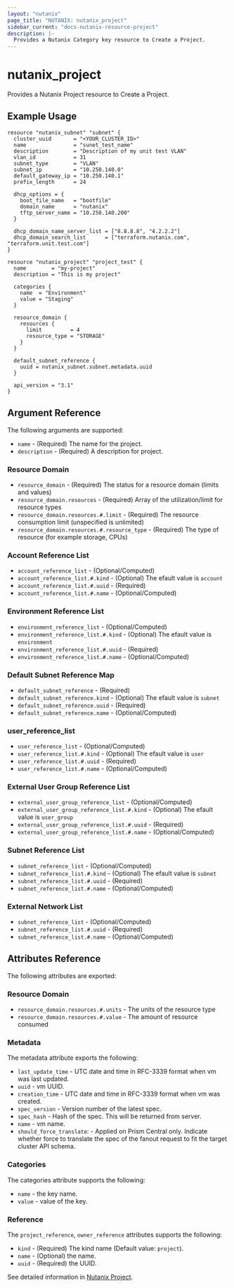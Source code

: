 ```yaml
---
layout: "nutanix"
page_title: "NUTANIX: nutanix_project"
sidebar_current: "docs-nutanix-resource-project"
description: |-
  Provides a Nutanix Category key resource to Create a Project.
---
```


# nutanix_project

Provides a Nutanix Project resource to Create a Project.

## Example Usage

```hcl
resource "nutanix_subnet" "subnet" {
  cluster_uuid       = "<YOUR_CLUSTER_ID>"
  name               = "sunet_test_name"
  description        = "Description of my unit test VLAN"
  vlan_id            = 31
  subnet_type        = "VLAN"
  subnet_ip          = "10.250.140.0"
  default_gateway_ip = "10.250.140.1"
  prefix_length      = 24

  dhcp_options = {
    boot_file_name   = "bootfile"
    domain_name      = "nutanix"
    tftp_server_name = "10.250.140.200"
  }

  dhcp_domain_name_server_list = ["8.8.8.8", "4.2.2.2"]
  dhcp_domain_search_list      = ["terraform.nutanix.com", "terraform.unit.test.com"]
}

resource "nutanix_project" "project_test" {
  name        = "my-project"
  description = "This is my project"

  categories {
    name  = "Environment"
    value = "Staging"
  }

  resource_domain {
    resources {
      limit         = 4
      resource_type = "STORAGE"
    }
  }

  default_subnet_reference {
    uuid = nutanix_subnet.subnet.metadata.uuid
  }

  api_version = "3.1"
}
```

## Argument Reference

The following arguments are supported:

* `name` - (Required) The name for the project.
* `description` - (Required) A description for project.

### Resource Domain
* `resource_domain` - (Required) The status for a resource domain (limits and values)
* `resource_domain.resources` - (Required) Array of the utilization/limit for resource types
* `resource_domain.resources.#.limit` - (Required) The resource consumption limit (unspecified is unlimited)
* `resource_domain.resources.#.resource_type` - (Required) The type of resource (for example storage, CPUs)

### Account Reference List
* `account_reference_list` - (Optional/Computed)
* `account_reference_list.#.kind` - (Optional) The efault value is `account`
* `account_reference_list.#.uuid` - (Required)
* `account_reference_list.#.name` - (Optional/Computed)

### Environment Reference List
* `environment_reference_list` - (Optional/Computed)
* `environment_reference_list.#.kind` - (Optional) The efault value is `environment`
* `environment_reference_list.#.uuid` - (Required)
* `environment_reference_list.#.name` - (Optional/Computed)

### Default Subnet Reference Map
* `default_subnet_reference` - (Required)
* `default_subnet_reference.kind` - (Optional) The efault value is `subnet`
* `default_subnet_reference.uuid` - (Required)
* `default_subnet_reference.name` - (Optional/Computed)

### user_reference_list
* `user_reference_list` - (Optional/Computed)
* `user_reference_list.#.kind` - (Optional) The efault value is `user`
* `user_reference_list.#.uuid` - (Required)
* `user_reference_list.#.name` - (Optional/Computed)

### External User Group Reference List
* `external_user_group_reference_list` - (Optional/Computed)
* `external_user_group_reference_list.#.kind` - (Optional) The efault value is `user_group`
* `external_user_group_reference_list.#.uuid` - (Required)
* `external_user_group_reference_list.#.name` - (Optional/Computed)

### Subnet Reference List
* `subnet_reference_list` - (Optional/Computed)
* `subnet_reference_list.#.kind` - (Optional) The efault value is `subnet`
* `subnet_reference_list.#.uuid` - (Required)
* `subnet_reference_list.#.name` - (Optional/Computed)

### External Network List
* `subnet_reference_list` - (Optional/Computed)
* `subnet_reference_list.#.uuid` - (Required)
* `subnet_reference_list.#.name` - (Optional/Computed)


## Attributes Reference
The following attributes are exported:

### Resource Domain
* `resource_domain.resources.#.units` - The units of the resource type
* `resource_domain.resources.#.value` - The amount of resource consumed

### Metadata
The metadata attribute exports the following:

* `last_update_time` - UTC date and time in RFC-3339 format when vm was last updated.
* `uuid` - vm UUID.
* `creation_time` - UTC date and time in RFC-3339 format when vm was created.
* `spec_version` - Version number of the latest spec.
* `spec_hash` - Hash of the spec. This will be returned from server.
* `name` - vm name.
* `should_force_translate`: - Applied on Prism Central only. Indicate whether force to translate the spec of the fanout request to fit the target cluster API schema.

### Categories
The categories attribute supports the following:

* `name` - the key name.
* `value` - value of the key.

### Reference
The `project_reference`, `owner_reference` attributes supports the following:

* `kind` - (Required) The kind name (Default value: `project`).
* `name` - (Optional) the name.
* `uuid` - (Required) the UUID.

See detailed information in [Nutanix Project](https://www.nutanix.dev/reference/prism_central/v3/api/projects/postprojects/).
